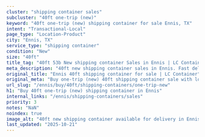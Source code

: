 ```yaml
---
cluster: "shipping container sales"
subcluster: "40ft one-trip (new)"
keyword: "40ft one-trip (new) shipping container for sale Ennis, TX"
intent: "Transactional-Local"
page_type: "Location-Product"
city: "Ennis, TX"
service_type: "shipping container"
condition: "New"
size: "40ft"
title_tag: "40ft 53b New shipping container Sales in Ennis | LC Container"
meta_description: "40ft new shipping container sales in Ennis. Fast delivery, competitive pricing. Serving shipping containers area. Quote ID: KDD. Call (214) 524-4168 for your free quote today."
original_title: "Ennis 40ft shipping container for sale | LC Container"
original_meta: "Buy one-trip (new) 40ft shipping container sale with local delivery in Ennis, TX. LC Container — local Since 2003. Request a fast quote today."
url_slug: "/ennis/buy/40ft/shipping-containers/one-trip-new"
h1: "Buy 40ft one-trip (new) shipping container in Ennis"
internal_links: "/ennis/shipping-containers/sales"
priority: 3
notes: "NaN"
noindex: true
image_alt: "40ft new shipping container available for delivery in Ennis"
last_updated: "2025-10-21"
---
```


<!-- TODO: Add unique city/inventory copy, images, and internal links here. -->
